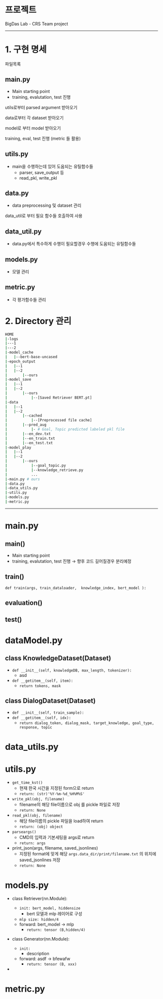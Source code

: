 # 프로젝트

BigDas Lab - CRS Team project

---

# 1. 구현 명세

파일목록

## main.py

- Main starting point
- training, evalutation, test 진행

utils로부터 parsed argument 받아오기

data로부터 각 dataset 받아오기

model로 부터 model 받아오기

training, eval, test 진행 (metric 들 활용)

## utils.py

- main을 수행하는데 있어 도움되는 유틸함수들
    - parser, save_output 등
    - read_pkl, write_pkl

## data.py

- data preprocessing 및 dataset 관리

data_util로 부터 필요 함수들 호출하여 사용

## data_util.py

- data.py에서 특수하게 수행이 필요할경우 수행에 도움되는 유틸함수들

## models.py

- 모델 관리

## metric.py

- 각 평가함수들 관리

# 2. Directory 관리

```bash
HOME
|-logs
|---1	
|---2
|-model_cache
|	|--bert-base-uncased
|-epoch_output
|	|--1	
|	|--2
|		|--ours
|-model_save
|	|--1	
|	|--2	
|		|--ours
|			|--[Saved Retriever BERT.pt]
|-data
|	|--1	
|	|--2
|		|--cached
|			|--[Preprocessed file cache]
|		|--pred_aug
|			|- # Goal, Topic predicted labeled pkl file
|		|--en_dev.txt
|		|--en_train.txt
|		|--en_test.txt
|-model_play
|	|--1	
|	|--2
|		|--ours
|			|--goal_topic.py
|			|--knowledge_retrieve.py
|			...
|-main.py # ours
|-data.py
|-data_utils.py
|-utils.py
|-models.py
|-metric.py
```

---

# main.py

## main()

- Main starting point
- training, evalutation, test 진행 → 향후 코드 길어질경우 분리예정

## train()

`def train(args, train_dataloader,  knowledge_index, bert_model ):`

## evaluation()

## test()

# dataModel.py

## class KnowledgeDataset(Dataset)

- `def __init__(self, knowledgeDB, max_length, tokenizer):`
    - asd
- `def __getitem__(self, item):`
    - `return tokens, mask`

## class DialogDataset(Dataset)

- `def __init__(self, train_sample):`
- `def __getitem__(self, idx):`
    - `return dialog_token, dialog_mask, target_knowledge, goal_type, response, topic`

# data_utils.py

# utils.py

- `get_time_kst()`
    - 현재 한국 시간을 지정된 form으로 return
    - `return: (str)'%Y-%m-%d_%H%M%S'`
- `write_pkl(obj, filename)`
    - filename의 해당 file이름으로 obj 를 pickle 파일로 저장
    - `return: None`
- `read_pkl(obj, filename)`
    - 해당 file이름의 pickle 파일을 load하여 return
    - `return: (obj) object`
- `parseargs()`
    - CMD의 입력과 기본세팅을 args로 return
    - `return: args`
- print_json(args, filename, saved_jsonlines)
    - 지정된 format에 맞게 해당 `args.data_dir/print/filename.txt` 의 위치에 saved_jsonlines 저장
    - `return: None`

# models.py

- class Retriever(nn.Module):
    - `init: bert_model, hiddensize`
        - bert 모델과 mlp 레이어로 구성
    - `mlp size: hidden/4`
    - forward: bert_model → mlp
        - `return: tensor (B,hidden/4)`

- class Generator(nn.Module):
    - `init:`
        - description
    - forward: asdf → bfewafw
        - `return: tensor (B, xxx)`

- 

# metric.py